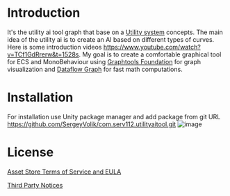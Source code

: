 # Introduction
It's the utility ai tool graph that base on a [Utility system](https://en.wikipedia.org/wiki/Utility_system) concepts. The main idea of the utility ai is to create an AI based on different types of curves. Here is some introduction videos https://www.youtube.com/watch?v=TCf1GdRrerw&t=1528s. My goal is to create a comfortable graphical tool for ECS and MonoBehaviour using  [Graphtools Foundation](https://docs.unity3d.com/Packages/com.unity.graphtools.foundation@0.2/manual/index.html) for graph visualization and [Dataflow Graph](https://docs.unity3d.com/Packages/com.unity.dataflowgraph@0.15/manual/index.html) for fast math computations.


# Installation
For installation use Unity package manager and add package from git URL https://github.com/SergeyVolik/com.serv112.utilityaitool.git
![image](https://user-images.githubusercontent.com/29128689/146175763-e888358a-3ff5-4dbb-8d89-b9c133a1d49a.png)



# License
[Asset Store Terms of Service and EULA](https://github.com/SergeyVolik/com.serv112.utilityaitool/blob/master/LICENSE.md)

[Third Party Notices](https://github.com/SergeyVolik/com.serv112.utilityaitool/blob/master/Third%20Party%20Notices.md)

